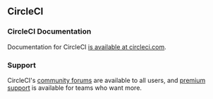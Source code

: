 ## CircleCI

### CircleCI Documentation
Documentation for CircleCI [is available at circleci.com](https://circleci.com/docs/).

### Support
CircleCI's [community forums](https://discuss.circleci.com/) are available to all users, and [premium support](https://circleci.com/support/premium-support/) is available for teams who want more.
